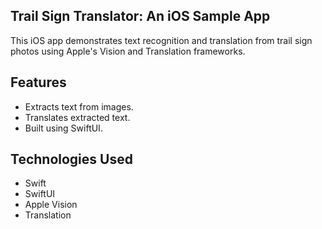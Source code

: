 ## Trail Sign Translator: An iOS Sample App
This iOS app demonstrates text recognition and translation from trail sign photos using Apple's Vision and Translation frameworks.

## Features
- Extracts text from images.
- Translates extracted text.
- Built using SwiftUI.

## Technologies Used

- Swift
- SwiftUI
- Apple Vision
- Translation
